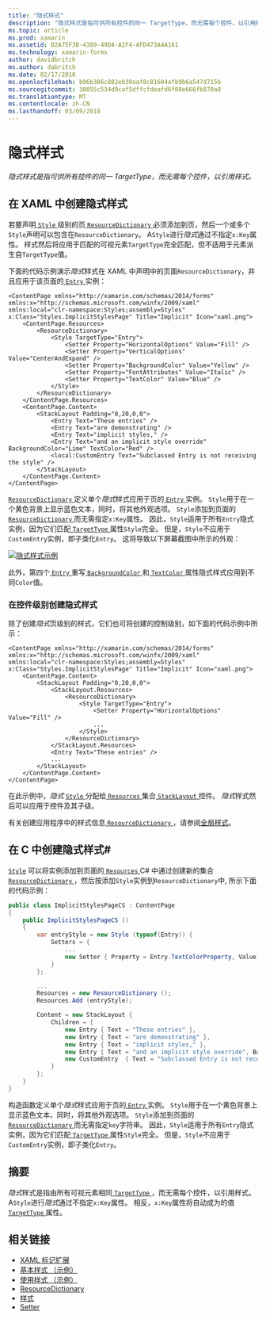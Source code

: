 ```yaml
---
title: "隐式样式"
description: "隐式样式是指可供所有控件的同一 TargetType，而无需每个控件，以引用样式。"
ms.topic: article
ms.prod: xamarin
ms.assetid: 02A75F3B-4389-49D4-A2F4-AFD473A4A161
ms.technology: xamarin-forms
author: davidbritch
ms.author: dabritch
ms.date: 02/17/2016
ms.openlocfilehash: b96b306c882eb30aaf8c81604afb9b6a547d715b
ms.sourcegitcommit: 30055c534d9caf5dffcfdeafd6f08e666fb870a8
ms.translationtype: MT
ms.contentlocale: zh-CN
ms.lasthandoff: 03/09/2018
---
```

# <a name="implicit-styles"></a>隐式样式

_隐式样式是指可供所有控件的同一 TargetType，而无需每个控件，以引用样式。_

## <a name="creating-an-implicit-style-in-xaml"></a>在 XAML 中创建隐式样式

若要声明[ `Style` ](https://developer.xamarin.com/api/type/Xamarin.Forms.Style/)级别的页[ `ResourceDictionary` ](https://developer.xamarin.com/api/type/Xamarin.Forms.ResourceDictionary/)必须添加到页，然后一个或多个`Style`声明可以包含在`ResourceDictionary`。 A`Style`进行*隐式*通过不指定`x:Key`属性。 样式然后将应用于匹配的可视元素`TargetType`完全匹配，但不适用于元素派生自`TargetType`值。

下面的代码示例演示*隐式*样式在 XAML 中声明中的页面`ResourceDictionary`，并且应用于该页面的[ `Entry` ](https://developer.xamarin.com/api/type/Xamarin.Forms.Entry/)实例：

```xaml
<ContentPage xmlns="http://xamarin.com/schemas/2014/forms" xmlns:x="http://schemas.microsoft.com/winfx/2009/xaml" xmlns:local="clr-namespace:Styles;assembly=Styles" x:Class="Styles.ImplicitStylesPage" Title="Implicit" Icon="xaml.png">
    <ContentPage.Resources>
        <ResourceDictionary>
            <Style TargetType="Entry">
                <Setter Property="HorizontalOptions" Value="Fill" />
                <Setter Property="VerticalOptions" Value="CenterAndExpand" />
                <Setter Property="BackgroundColor" Value="Yellow" />
                <Setter Property="FontAttributes" Value="Italic" />
                <Setter Property="TextColor" Value="Blue" />
            </Style>
        </ResourceDictionary>
    </ContentPage.Resources>
    <ContentPage.Content>
        <StackLayout Padding="0,20,0,0">
            <Entry Text="These entries" />
            <Entry Text="are demonstrating" />
            <Entry Text="implicit styles," />
            <Entry Text="and an implicit style override" BackgroundColor="Lime" TextColor="Red" />
            <local:CustomEntry Text="Subclassed Entry is not receiving the style" />
        </StackLayout>
    </ContentPage.Content>
</ContentPage>
```

[ `ResourceDictionary` ](https://developer.xamarin.com/api/type/Xamarin.Forms.ResourceDictionary/)定义单个*隐式*样式应用于页的[ `Entry` ](https://developer.xamarin.com/api/type/Xamarin.Forms.Entry/)实例。 `Style`用于在一个黄色背景上显示蓝色文本，同时，将其他外观选项。 `Style`添加到页面的[ `ResourceDictionary` ](https://developer.xamarin.com/api/type/Xamarin.Forms.ResourceDictionary/)而无需指定`x:Key`属性。 因此，`Style`适用于所有`Entry`隐式实例，因为它们匹配[ `TargetType` ](https://developer.xamarin.com/api/property/Xamarin.Forms.Style.TargetType/)属性`Style`完全。 但是，`Style`不应用于`CustomEntry`实例，即子类化`Entry`。 这将导致以下屏幕截图中所示的外观：

[![](implicit-images/implicit-styles.png "隐式样式示例")](implicit-images/implicit-styles-large.png#lightbox "隐式样式示例")

此外，第四个[ `Entry` ](https://developer.xamarin.com/api/type/Xamarin.Forms.Entry/)重写[ `BackgroundColor` ](https://developer.xamarin.com/api/property/Xamarin.Forms.VisualElement.BackgroundColor/)和[ `TextColor` ](https://developer.xamarin.com/api/property/Xamarin.Forms.Entry.TextColor/)属性隐式样式应用到不同`Color`值。

### <a name="creating-an-implicit-style-at-the-control-level"></a>在控件级别创建隐式样式

除了创建*隐式*页级别的样式，它们也可将创建的控制级别，如下面的代码示例中所示：

```xaml
<ContentPage xmlns="http://xamarin.com/schemas/2014/forms" xmlns:x="http://schemas.microsoft.com/winfx/2009/xaml" xmlns:local="clr-namespace:Styles;assembly=Styles" x:Class="Styles.ImplicitStylesPage" Title="Implicit" Icon="xaml.png">
    <ContentPage.Content>
        <StackLayout Padding="0,20,0,0">
            <StackLayout.Resources>
                <ResourceDictionary>
                    <Style TargetType="Entry">
                        <Setter Property="HorizontalOptions" Value="Fill" />
                        ...
                    </Style>
                </ResourceDictionary>
            </StackLayout.Resources>
            <Entry Text="These entries" />
            ...
        </StackLayout>
    </ContentPage.Content>
</ContentPage>
```

在此示例中，*隐式* [ `Style` ](https://developer.xamarin.com/api/type/Xamarin.Forms.Style/)分配给[ `Resources` ](https://developer.xamarin.com/api/property/Xamarin.Forms.VisualElement.Resources/)集合[ `StackLayout` ](https://developer.xamarin.com/api/type/Xamarin.Forms.StackLayout/)控件。 *隐式*样式然后可以应用于控件及其子级。

有关创建应用程序中的样式信息[ `ResourceDictionary` ](https://developer.xamarin.com/api/type/Xamarin.Forms.ResourceDictionary/)，请参阅[全局样式](~/xamarin-forms/user-interface/styles/application.md)。

## <a name="creating-an-implicit-style-in-c35"></a>在 C 中创建隐式样式&#35;

[`Style`](https://developer.xamarin.com/api/type/Xamarin.Forms.Style/) 可以将实例添加到页面的[ `Resources` ](https://developer.xamarin.com/api/property/Xamarin.Forms.VisualElement.Resources/) C# 中通过创建新的集合[ `ResourceDictionary` ](https://developer.xamarin.com/api/type/Xamarin.Forms.ResourceDictionary/)，然后按添加`Style`实例到`ResourceDictionary`中, 所示下面的代码示例：

```csharp
public class ImplicitStylesPageCS : ContentPage
{
    public ImplicitStylesPageCS ()
    {
        var entryStyle = new Style (typeof(Entry)) {
            Setters = {
                ...
                new Setter { Property = Entry.TextColorProperty, Value = Color.Blue }
            }
        };

        ...
        Resources = new ResourceDictionary ();
        Resources.Add (entryStyle);

        Content = new StackLayout {
            Children = {
                new Entry { Text = "These entries" },
                new Entry { Text = "are demonstrating" },
                new Entry { Text = "implicit styles," },
                new Entry { Text = "and an implicit style override", BackgroundColor = Color.Lime, TextColor = Color.Red },
                new CustomEntry  { Text = "Subclassed Entry is not receiving the style" }
            }
        };
    }
}
```

构造函数定义单个*隐式*样式应用于页的[ `Entry` ](https://developer.xamarin.com/api/type/Xamarin.Forms.Entry/)实例。 `Style`用于在一个黄色背景上显示蓝色文本，同时，将其他外观选项。 `Style`添加到页面的[ `ResourceDictionary` ](https://developer.xamarin.com/api/type/Xamarin.Forms.ResourceDictionary/)而无需指定`key`字符串。 因此，`Style`适用于所有`Entry`隐式实例，因为它们匹配[ `TargetType` ](https://developer.xamarin.com/api/property/Xamarin.Forms.Style.TargetType/)属性`Style`完全。 但是，`Style`不应用于`CustomEntry`实例，即子类化`Entry`。

## <a name="summary"></a>摘要

*隐式*样式是指由所有可视元素相同[ `TargetType` ](https://developer.xamarin.com/api/property/Xamarin.Forms.Style.TargetType/)，而无需每个控件，以引用样式。 A`Style`进行*隐式*通过不指定`x:Key`属性。 相反，`x:Key`属性将自动成为的值[ `TargetType` ](https://developer.xamarin.com/api/property/Xamarin.Forms.Style.TargetType/)属性。



## <a name="related-links"></a>相关链接

- [XAML 标记扩展](~/xamarin-forms/xaml/xaml-basics/xaml-markup-extensions.md)
- [基本样式 （示例）](https://developer.xamarin.com/samples/xamarin-forms/UserInterface/Styles/BasicStyles/)
- [使用样式 （示例）](https://developer.xamarin.com/samples/xamarin-forms/WorkingWithStyles/)
- [ResourceDictionary](https://developer.xamarin.com/api/type/Xamarin.Forms.ResourceDictionary/)
- [样式](https://developer.xamarin.com/api/type/Xamarin.Forms.Style/)
- [Setter](https://developer.xamarin.com/api/type/Xamarin.Forms.Setter/)
